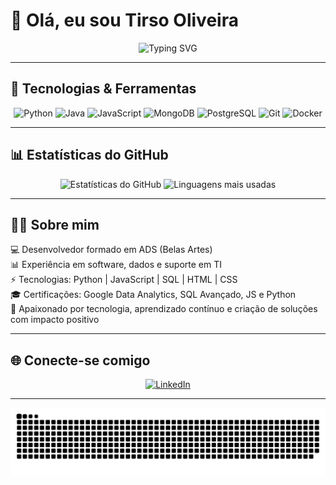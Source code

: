 # 👋 Olá, eu sou Tirso Oliveira  

<p align="center">
  <img src="https://readme-typing-svg.herokuapp.com?font=Fira+Code&weight=600&size=24&duration=4000&pause=1000&color=00F7FF&center=true&vCenter=true&width=600&lines=💻+Desenvolvedor+de+Soluções+em+TI;🚀+Entusiasta+em+IA;📊+Amante+de+Dados+e+Automação;🌍+Sempre+aprendendo+algo+novo!" alt="Typing SVG" />
</p>

---

## 🚀 Tecnologias & Ferramentas  
<div align="center">

![Python](https://img.shields.io/badge/-Python-000?&logo=Python)
![Java](https://img.shields.io/badge/-Java-000?&logo=Java&logoColor=007396)
![JavaScript](https://img.shields.io/badge/-JavaScript-000?&logo=JavaScript)
![MongoDB](https://img.shields.io/badge/-MongoDB-000?&logo=mongodb)
![PostgreSQL](https://img.shields.io/badge/-PostgreSQL-000?&logo=postgresql)
![Git](https://img.shields.io/badge/-Git-000?&logo=git)
![Docker](https://img.shields.io/badge/-Docker-000?&logo=docker)

</div>

---

## 📊 Estatísticas do GitHub  

<p align="center">
  <img src="https://github-readme-stats.vercel.app/api?username=TirsoDev&show_icons=true&theme=radical" alt="Estatísticas do GitHub" height="160"/>
  <img src="https://github-readme-stats.vercel.app/api/top-langs/?username=TirsoDev&layout=compact&theme=radical" alt="Linguagens mais usadas" height="160"/>
</p>

---

## 👨‍💻 Sobre mim  

💻 Desenvolvedor formado em ADS (Belas Artes)  
📊 Experiência em software, dados e suporte em TI  
⚡ Tecnologias: Python | JavaScript | SQL | HTML | CSS  
🎓 Certificações: Google Data Analytics, SQL Avançado, JS e Python  
🚀 Apaixonado por tecnologia, aprendizado contínuo e criação de soluções com impacto positivo  

---

## 🌐 Conecte-se comigo  

<p align="center">
  <a href="https://www.linkedin.com/in/tirso-oliveira" target="_blank">
    <img src="https://img.shields.io/badge/LinkedIn-000?style=for-the-badge&logo=linkedin&logoColor=0A66C2" alt="LinkedIn"/>
  </a>
</p>

---

<p align="center">
  <img src="https://raw.githubusercontent.com/Platane/snk/output/github-contribution-grid-snake.svg" alt="Snake animation" />
</p>
